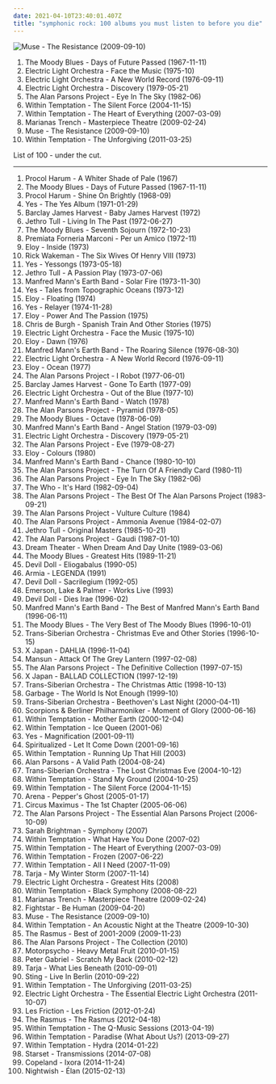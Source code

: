 ```yaml
---
date: 2021-04-10T23:40:01.407Z
title: "symphonic rock: 100 albums you must listen to before you die"
---
```

![Muse - The Resistance (2009-09-10)](http://coverartarchive.org/release/6a5d9eac-0fa6-3170-9cff-a1cb832fd8cd/6076676742-500.jpg "Muse - The Resistance (2009-09-10)")
<ol class="albums">
<li data-cover="http://coverartarchive.org/release/f3bdf87d-550b-3f8e-b8f1-81a62d051a84/7926647371-500.jpg" data-tags="classic rock, progressive rock" role="button">The Moody Blues - Days of Future Passed (1967-11-11)</li>
<li data-cover="http://coverartarchive.org/release/3da95428-3f4b-471b-8aea-ed40bcf04179/7108599389-500.jpg" data-tags="classic rock" role="button">Electric Light Orchestra - Face the Music (1975-10)</li>
<li data-cover="http://coverartarchive.org/release/b89abd66-18d8-4f49-ae66-5cdadf956e0e/5892042975-500.jpg" data-tags="classic rock" role="button">Electric Light Orchestra - A New World Record (1976-09-11)</li>
<li data-cover="http://coverartarchive.org/release/23bf913d-3709-4f84-a3df-f19d3928cb2b/5892233271-500.jpg" data-tags="classic rock, progressive rock, 70s" role="button">Electric Light Orchestra - Discovery (1979-05-21)</li>
<li data-cover="https://img.discogs.com/kR8ak2Y6gJmX8bjyFMp7YY1UwUY=/fit-in/600x604/filters:strip_icc():format(jpeg):mode_rgb():quality(90)/discogs-images/R-9480169-1481315751-1211.jpeg.jpg" data-tags="progressive rock" role="button">The Alan Parsons Project - Eye In The Sky (1982-06)</li>
<li data-cover="http://coverartarchive.org/release/b0d338fa-6935-4aa6-b891-a51c37217e43/4630453378-500.jpg" data-tags="symphonic metal" role="button">Within Temptation - The Silent Force (2004-11-15)</li>
<li data-cover="http://coverartarchive.org/release/ab50ac75-91ce-36a3-99b1-6e5e15aad912/5782076120-500.jpg" data-tags="symphonic metal" role="button">Within Temptation - The Heart of Everything (2007-03-09)</li>
<li data-cover="http://coverartarchive.org/release/a773460a-e896-4883-83fb-3ec44b8dce36/12726549225-500.jpg" data-tags="pop, rock, power pop, pop rock, symphonic rock, 2010s" role="button">Marianas Trench - Masterpiece Theatre (2009-02-24)</li>
<li data-cover="http://coverartarchive.org/release/6a5d9eac-0fa6-3170-9cff-a1cb832fd8cd/6076676742-500.jpg" data-tags="alternative rock" role="button">Muse - The Resistance (2009-09-10)</li>
<li data-cover="http://coverartarchive.org/release/fa2c2a08-5f73-4ace-86e2-2f6d74b42914/2094872063-500.jpg" data-tags="symphonic metal" role="button">Within Temptation - The Unforgiving (2011-03-25)</li>
</ol>
List of 100 - under the cut.
<!-- more -->

_________________

<ol class="albums">
<li data-cover="http://coverartarchive.org/release/4e179701-5308-3866-8b43-a70228f97495/930164328-500.jpg" data-tags="classic rock, progressive rock" role="button">
Procol Harum - A Whiter Shade of Pale (1967)
</li>
<li data-cover="http://coverartarchive.org/release/f3bdf87d-550b-3f8e-b8f1-81a62d051a84/7926647371-500.jpg" data-tags="classic rock, progressive rock" role="button">
The Moody Blues - Days of Future Passed (1967-11-11)
</li>
<li data-cover="https://img.discogs.com/g2XPxP21E9zFxaWBcr-FYCt9ORg=/fit-in/600x450/filters:strip_icc():format(jpeg):mode_rgb():quality(90)/discogs-images/R-13734531-1560009108-6632.jpeg.jpg" data-tags="classic rock" role="button">
Procol Harum - Shine On Brightly (1968-09)
</li>
<li data-cover="http://coverartarchive.org/release/29199a54-50dd-4b81-970a-57d26b5411a5/7023164125-500.jpg" data-tags="progressive rock" role="button">
Yes - The Yes Album (1971-01-29)
</li>
<li data-cover="http://coverartarchive.org/release/a662fede-b832-3587-a4da-120b9bc5e095/10562926126-500.jpg" data-tags="classic rock, rock, progressive rock, symphonic rock, progressive, symphonic prog, progressive-rock, ecki" role="button">
Barclay James Harvest - Baby James Harvest (1972)
</li>
<li data-cover="http://coverartarchive.org/release/c68fd901-1fbd-4007-b113-dff07ba3f743/3691957295-500.jpg" data-tags="classic rock, progressive rock, rock" role="button">
Jethro Tull - Living In The Past (1972-06-27)
</li>
<li data-cover="http://coverartarchive.org/release/ce30bffa-1d5c-4d1d-89f1-ddd9169c60ef/7926266940-500.jpg" data-tags="classic rock" role="button">
The Moody Blues - Seventh Sojourn (1972-10-23)
</li>
<li data-cover="http://coverartarchive.org/release/925b1483-3660-4f3a-a444-dfb0bd4353e6/1236088677-500.jpg" data-tags="progressive rock" role="button">
Premiata Forneria Marconi - Per un Amico (1972-11)
</li>
<li data-cover="http://coverartarchive.org/release/dabffad6-2b97-4838-b899-558d050b9024/27508222851-500.jpg" data-tags="progressive rock" role="button">
Eloy - Inside (1973)
</li>
<li data-cover="http://coverartarchive.org/release/464435f0-b036-33af-9db8-c5c9fd701b15/3445440574-500.jpg" data-tags="progressive rock" role="button">
Rick Wakeman - The Six Wives Of Henry VIII (1973)
</li>
<li data-cover="https://img.discogs.com/9uFNMoftqaZBHdgsDB9aIvk_4_Y=/fit-in/600x600/filters:strip_icc():format(jpeg):mode_rgb():quality(90)/discogs-images/R-3199164-1320166222.jpeg.jpg" data-tags="rock, progressive rock, classic rock" role="button">
Yes - Yessongs (1973-05-18)
</li>
<li data-cover="http://coverartarchive.org/release/8ed99b83-6abc-402e-b723-b036b9441fc4/12733158344-500.jpg" data-tags="progressive rock" role="button">
Jethro Tull - A Passion Play (1973-07-06)
</li>
<li data-cover="http://coverartarchive.org/release/2f15d543-18bf-3ca0-961a-e2172baa9de2/18649504142-500.jpg" data-tags="progressive rock, classic rock, rock" role="button">
Manfred Mann's Earth Band - Solar Fire (1973-11-30)
</li>
<li data-cover="https://img.discogs.com/zRaJPERMIJk19NpxUQ-3-KSB0rU=/fit-in/600x601/filters:strip_icc():format(jpeg):mode_rgb():quality(90)/discogs-images/R-1424009-1320333836.jpeg.jpg" data-tags="progressive rock" role="button">
Yes - Tales from Topographic Oceans (1973-12)
</li>
<li data-cover="https://img.discogs.com/4TbKU6jK0SNYOjSwAoNV4VBiD-g=/fit-in/600x592/filters:strip_icc():format(jpeg):mode_rgb():quality(90)/discogs-images/R-13066734-1547465045-9190.jpeg.jpg" data-tags="progressive rock" role="button">
Eloy - Floating (1974)
</li>
<li data-cover="https://img.discogs.com/7V5J4YnVZUs2vTssmLWbmoMHobI=/fit-in/500x500/filters:strip_icc():format(jpeg):mode_rgb():quality(90)/discogs-images/R-4318780-1362599932-7867.jpeg.jpg" data-tags="progressive rock" role="button">
Yes - Relayer (1974-11-28)
</li>
<li data-cover="http://coverartarchive.org/release/bbbdff45-5937-407b-ac41-585ad578edc7/10791518606-500.jpg" data-tags="progressive rock, space rock" role="button">
Eloy - Power And The Passion (1975)
</li>
<li data-cover="https://img.discogs.com/o_cKmuNeIgs4w-TtjGAQVGrMj1c=/fit-in/600x600/filters:strip_icc():format(jpeg):mode_rgb():quality(90)/discogs-images/R-4973353-1381039307-7609.jpeg.jpg" data-tags="chris de burgh, pop" role="button">
Chris de Burgh - Spanish Train And Other Stories (1975)
</li>
<li data-cover="http://coverartarchive.org/release/3da95428-3f4b-471b-8aea-ed40bcf04179/7108599389-500.jpg" data-tags="classic rock" role="button">
Electric Light Orchestra - Face the Music (1975-10)
</li>
<li data-cover="http://coverartarchive.org/release/24e28094-bef2-40d2-a63e-6080e13cdb64/22048228043-500.jpg" data-tags="progressive rock" role="button">
Eloy - Dawn (1976)
</li>
<li data-cover="http://coverartarchive.org/release/1b884c85-3108-4454-b61b-71d04584908d/15369667898-500.jpg" data-tags="progressive rock" role="button">
Manfred Mann's Earth Band - The Roaring Silence (1976-08-30)
</li>
<li data-cover="http://coverartarchive.org/release/b89abd66-18d8-4f49-ae66-5cdadf956e0e/5892042975-500.jpg" data-tags="classic rock" role="button">
Electric Light Orchestra - A New World Record (1976-09-11)
</li>
<li data-cover="http://coverartarchive.org/release/36db29e4-0464-47c4-a2c3-e6759b467340/22048183283-500.jpg" data-tags="progressive rock" role="button">
Eloy - Ocean (1977)
</li>
<li data-cover="http://coverartarchive.org/release/b4f7256c-bab4-4c4e-a536-6bf05af3b24e/3701983982-500.jpg" data-tags="progressive rock" role="button">
The Alan Parsons Project - I Robot (1977-06-01)
</li>
<li data-cover="https://img.discogs.com/7g7GlUIygRFF6aWQUJIhiNi73Ls=/fit-in/195x258/filters:strip_icc():format(jpeg):mode_rgb():quality(90)/discogs-images/R-8670216-1511994860-5099.png.jpg" data-tags="progressive rock" role="button">
Barclay James Harvest - Gone To Earth (1977-09)
</li>
<li data-cover="http://coverartarchive.org/release/36594124-8097-3af9-891a-8a03b154c79b/23541528287-500.jpg" data-tags="classic rock, 70s" role="button">
Electric Light Orchestra - Out of the Blue (1977-10)
</li>
<li data-cover="http://coverartarchive.org/release/90c91598-6c50-4b2e-a198-13ccff4bca45/22729382753-500.jpg" data-tags="classic rock, progressive rock, art rock, rock" role="button">
Manfred Mann's Earth Band - Watch (1978)
</li>
<li data-cover="http://coverartarchive.org/release/7a0a925f-3a31-3c12-adc6-0e006d216284/8860742582-500.jpg" data-tags="progressive rock" role="button">
The Alan Parsons Project - Pyramid (1978-05)
</li>
<li data-cover="http://coverartarchive.org/release/02c72542-9c16-440c-b963-8c2e38d68626/25140813093-500.jpg" data-tags="classic rock, 70s, symphonic rock, tape, june, my vinyl, iveldie best of 1978, i own this album, decca records, tony clarke, english group, london recordings, the record plant,  los angeles, ninth album, 9 june, 9 june 1978, june 1978,  indigo ranch recording studios,  malibu" role="button">
The Moody Blues - Octave (1978-06-09)
</li>
<li data-cover="http://coverartarchive.org/release/7983dcb5-ab21-4294-a2fe-df7e7c2db606/22729549424-500.jpg" data-tags="rock, progressive rock, symphonic rock, art rock, symphonic prog" role="button">
Manfred Mann's Earth Band - Angel Station (1979-03-09)
</li>
<li data-cover="http://coverartarchive.org/release/23bf913d-3709-4f84-a3df-f19d3928cb2b/5892233271-500.jpg" data-tags="classic rock, progressive rock, 70s" role="button">
Electric Light Orchestra - Discovery (1979-05-21)
</li>
<li data-cover="http://coverartarchive.org/release/b0045ceb-3536-3a5d-91a7-e0919c4e0024/17963070049-500.jpg" data-tags="progressive rock, classic rock" role="button">
The Alan Parsons Project - Eve (1979-08-27)
</li>
<li data-cover="http://coverartarchive.org/release/b532302c-ab4a-4917-85e0-cf600fb743ba/12442242530-500.jpg" data-tags="progressive rock" role="button">
Eloy - Colours (1980)
</li>
<li data-cover="http://coverartarchive.org/release/518878f9-b54c-4e57-8e38-21a57896bf1c/13469499800-500.jpg" data-tags="classic rock, rock, progressive rock, symphonic rock, art rock, symphonic prog, prog, epic, atmospheric, progressive" role="button">
Manfred Mann's Earth Band - Chance (1980-10-10)
</li>
<li data-cover="http://coverartarchive.org/release/96436fe6-745b-3e4c-bbb7-4fd38ae98da4/10252980735-500.jpg" data-tags="progressive rock, classic rock" role="button">
The Alan Parsons Project - The Turn Of A Friendly Card (1980-11)
</li>
<li data-cover="https://img.discogs.com/kR8ak2Y6gJmX8bjyFMp7YY1UwUY=/fit-in/600x604/filters:strip_icc():format(jpeg):mode_rgb():quality(90)/discogs-images/R-9480169-1481315751-1211.jpeg.jpg" data-tags="progressive rock" role="button">
The Alan Parsons Project - Eye In The Sky (1982-06)
</li>
<li data-cover="https://img.discogs.com/21xR7CRutjALMZS8sqMuJN9ZzUM=/fit-in/600x597/filters:strip_icc():format(jpeg):mode_rgb():quality(90)/discogs-images/R-10550506-1499718550-3501.jpeg.jpg" data-tags="rock" role="button">
The Who - It's Hard (1982-09-04)
</li>
<li data-cover="https://img.discogs.com/t7n64oGxKHcbIo0dStW5u2UGq_I=/fit-in/600x599/filters:strip_icc():format(jpeg):mode_rgb():quality(90)/discogs-images/R-3524526-1504272727-1153.jpeg.jpg" data-tags="progressive rock, rock, classic rock" role="button">
The Alan Parsons Project - The Best Of The Alan Parsons Project (1983-09-21)
</li>
<li data-cover="https://img.discogs.com/c-Gpq8uZ2sw6Miwvc2bf6JScMM4=/fit-in/600x600/filters:strip_icc():format(jpeg):mode_rgb():quality(90)/discogs-images/R-2049799-1260872402.jpeg.jpg" data-tags="progressive rock, art rock, classic rock, rock" role="button">
The Alan Parsons Project - Vulture Culture (1984)
</li>
<li data-cover="https://img.discogs.com/qbkYmhFvXiMxt-aZ0ocJF12Pg4M=/fit-in/600x518/filters:strip_icc():format(jpeg):mode_rgb():quality(90)/discogs-images/R-9272358-1477737482-9624.jpeg.jpg" data-tags="progressive rock" role="button">
The Alan Parsons Project - Ammonia Avenue (1984-02-07)
</li>
<li data-cover="http://coverartarchive.org/release/bc81125c-d0b3-4226-a348-62a63c6c0cbb/14480024005-500.jpg" data-tags="classic rock, progressive rock" role="button">
Jethro Tull - Original Masters (1985-10-21)
</li>
<li data-cover="http://coverartarchive.org/release/3adfc8d5-b958-3196-b0db-95eee87ab8e0/23473853913-500.jpg" data-tags="progressive rock" role="button">
The Alan Parsons Project - Gaudi (1987-01-10)
</li>
<li data-cover="http://coverartarchive.org/release/80659e3d-dffd-3e65-9a37-16437405fdbd/14168305413-500.jpg" data-tags="progressive metal" role="button">
Dream Theater - When Dream And Day Unite (1989-03-06)
</li>
<li data-cover="https://img.discogs.com/Huu0vdX-BF3IpQz4I1o4bbEWfRE=/fit-in/600x523/filters:strip_icc():format(jpeg):mode_rgb():quality(90)/discogs-images/R-10618995-1501063879-2144.jpeg.jpg" data-tags="classic rock" role="button">
The Moody Blues - Greatest Hits (1989-11-21)
</li>
<li data-cover="https://img.discogs.com/_HwFI-XY7QxEVZnyjrVH7Y9ybVY=/fit-in/600x600/filters:strip_icc():format(jpeg):mode_rgb():quality(90)/discogs-images/R-1396786-1216302897.jpeg.jpg" data-tags="symphonic rock, theatrical, gothic" role="button">
Devil Doll - Eliogabalus (1990-05)
</li>
<li data-cover="https://img.discogs.com/xe0XeYLBiwfHDm6WD9fBATLQnwA=/fit-in/600x555/filters:strip_icc():format(jpeg):mode_rgb():quality(90)/discogs-images/R-1384755-1333663929.jpeg.jpg" data-tags="symphonic punk" role="button">
Armia - LEGENDA (1991)
</li>
<li data-cover="http://coverartarchive.org/release/d102e972-ca99-41db-83da-75d187f27082/14136085128-500.jpg" data-tags="avant-garde, art rock, progressive rock, symphonic rock" role="button">
Devil Doll - Sacrilegium (1992-05)
</li>
<li data-cover="http://coverartarchive.org/release/77a1811d-188b-4622-82b2-2239682bd975/22695467189-500.jpg" data-tags="progressive rock" role="button">
Emerson, Lake & Palmer - Works Live (1993)
</li>
<li data-cover="https://img.discogs.com/ii4QVHwJNxrQMG_mfNSgyzxRp48=/fit-in/596x583/filters:strip_icc():format(jpeg):mode_rgb():quality(90)/discogs-images/R-414673-1231713197.jpeg.jpg" data-tags="symphonic rock" role="button">
Devil Doll - Dies Irae (1996-02)
</li>
<li data-cover="http://coverartarchive.org/release/7eb0aaaa-8c6d-4f00-8093-5a1ce4c2e53c/22731801358-500.jpg" data-tags="classic rock, rock, progressive rock, prog, epic, symphonic rock, atmospheric, art rock, progressive, symphonic prog" role="button">
Manfred Mann's Earth Band - The Best of Manfred Mann's Earth Band (1996-06-11)
</li>
<li data-cover="https://img.discogs.com/xc2LvXnwywUoglPNWijLGS7kuJc=/fit-in/569x440/filters:strip_icc():format(jpeg):mode_rgb():quality(90)/discogs-images/R-1079972-1283246565.jpeg.jpg" data-tags="progressive rock, uk, symphonic rock, 90s, compilation, english group, t m blues" role="button">
The Moody Blues - The Very Best of The Moody Blues (1996-10-01)
</li>
<li data-cover="http://coverartarchive.org/release/5619d408-c548-4a46-aefa-1d4dd233d821/5842303816-500.jpg" data-tags="christmas" role="button">
Trans-Siberian Orchestra - Christmas Eve and Other Stories (1996-10-15)
</li>
<li data-cover="https://img.discogs.com/pM4_39Y3cXXUsPpShG0cMstN1Q4=/fit-in/600x505/filters:strip_icc():format(jpeg):mode_rgb():quality(90)/discogs-images/R-4854086-1512640960-1267.jpeg.jpg" data-tags="j-rock" role="button">
X Japan - DAHLIA (1996-11-04)
</li>
<li data-cover="https://img.discogs.com/sxnPIjas0-x3HKkbP11i5pCKI5I=/fit-in/595x600/filters:strip_icc():format(jpeg):mode_rgb():quality(90)/discogs-images/R-463522-1262624981.jpeg.jpg" data-tags="britpop" role="button">
Mansun - Attack Of The Grey Lantern (1997-02-08)
</li>
<li data-cover="http://coverartarchive.org/release/5c831784-fc31-3fab-a916-223cf3fcbcc7/27550646637-500.jpg" data-tags="progressive rock, rock" role="button">
The Alan Parsons Project - The Definitive Collection (1997-07-15)
</li>
<li data-cover="https://img.discogs.com/gofzg8WWrEfHC3XGOdjWFnmXbh0=/fit-in/600x849/filters:strip_icc():format(jpeg):mode_rgb():quality(90)/discogs-images/R-5276007-1592068264-7558.jpeg.jpg" data-tags="j-rock" role="button">
X Japan - BALLAD COLLECTION (1997-12-19)
</li>
<li data-cover="http://coverartarchive.org/release/924423fe-4f58-4496-a09f-dae4da55531e/5842286791-500.jpg" data-tags="christmas" role="button">
Trans-Siberian Orchestra - The Christmas Attic (1998-10-13)
</li>
<li data-cover="http://coverartarchive.org/release/ccb4708f-8973-4aff-aaaa-40ffb0a18144/7765057080-500.jpg" data-tags="electronic, rock, symphonic rock, james bond, shirley manson" role="button">
Garbage - The World Is Not Enough (1999-10)
</li>
<li data-cover="http://coverartarchive.org/release/8dc54860-4a3b-4757-bbe4-a3e852525f3a/3885285137-500.jpg" data-tags="symphonic metal, rock opera" role="button">
Trans-Siberian Orchestra - Beethoven's Last Night (2000-04-11)
</li>
<li data-cover="http://coverartarchive.org/release/8905c0a5-e9a3-470f-9910-cd61a16bb139/17035342526-500.jpg" data-tags="rock, symphonic rock" role="button">
Scorpions & Berliner Philharmoniker - Moment of Glory (2000-06-16)
</li>
<li data-cover="http://coverartarchive.org/release/1d1d160c-0fed-40ae-b781-187ce6b92ba5/12895444510-500.jpg" data-tags="symphonic metal, gothic metal" role="button">
Within Temptation - Mother Earth (2000-12-04)
</li>
<li data-cover="https://img.discogs.com/KASxMpkAu_5phfz8_Amh1fZH6Zg=/fit-in/600x523/filters:strip_icc():format(jpeg):mode_rgb():quality(90)/discogs-images/R-3371333-1568872020-9446.jpeg.jpg" data-tags="gothic metal" role="button">
Within Temptation - Ice Queen (2001-06)
</li>
<li data-cover="https://img.discogs.com/fXBt_rw92I3XVDe5adY6P5yIszk=/fit-in/600x592/filters:strip_icc():format(jpeg):mode_rgb():quality(90)/discogs-images/R-951839-1176753674.jpeg.jpg" data-tags="progressive rock" role="button">
Yes - Magnification (2001-09-11)
</li>
<li data-cover="https://img.discogs.com/eywTsZh4E1zkFu4gpvcYDFvjoTk=/fit-in/600x606/filters:strip_icc():format(jpeg):mode_rgb():quality(90)/discogs-images/R-12676458-1539859593-7554.jpeg.jpg" data-tags="rock, 00s" role="button">
Spiritualized - Let It Come Down (2001-09-16)
</li>
<li data-cover="http://coverartarchive.org/release/ac6996dc-c9e2-48e6-98e3-5c3826d2ee4d/8770433514-500.jpg" data-tags="symphonic metal, gothic metal, female vocalists" role="button">
Within Temptation - Running Up That Hill (2003)
</li>
<li data-cover="https://img.discogs.com/5NXr3o_jeM8Ae2YIx-ZAPKdgorA=/fit-in/595x600/filters:strip_icc():format(jpeg):mode_rgb():quality(90)/discogs-images/R-3156479-1327671177.jpeg.jpg" data-tags="progressive rock" role="button">
Alan Parsons - A Valid Path (2004-08-24)
</li>
<li data-cover="http://coverartarchive.org/release/4526e591-2a5f-4d73-98b6-df8e5410dc5c/18723612263-500.jpg" data-tags="christmas" role="button">
Trans-Siberian Orchestra - The Lost Christmas Eve (2004-10-12)
</li>
<li data-cover="http://coverartarchive.org/release/0cb0d731-2781-4fcf-99cd-133d079b7d31/9379278772-500.jpg" data-tags="symphonic metal" role="button">
Within Temptation - Stand My Ground (2004-10-25)
</li>
<li data-cover="http://coverartarchive.org/release/b0d338fa-6935-4aa6-b891-a51c37217e43/4630453378-500.jpg" data-tags="symphonic metal" role="button">
Within Temptation - The Silent Force (2004-11-15)
</li>
<li data-cover="http://coverartarchive.org/release/a88389fc-df1f-4261-97a4-9f4cd17f6fdf/5620804804-500.jpg" data-tags="progressive rock" role="button">
Arena - Pepper's Ghost (2005-01-17)
</li>
<li data-cover="https://via.placeholder.com/450" data-tags="progressive metal" role="button">
Circus Maximus - The 1st Chapter (2005-06-06)
</li>
<li data-cover="http://coverartarchive.org/release/36af9f6f-2329-4411-a56c-9eec592cba15/7799255166-500.jpg" data-tags="progressive rock" role="button">
The Alan Parsons Project - The Essential Alan Parsons Project (2006-10-09)
</li>
<li data-cover="https://img.discogs.com/yN1TDls6ZCOnqUGsiJ48a5Yfk2w=/fit-in/600x600/filters:strip_icc():format(jpeg):mode_rgb():quality(90)/discogs-images/R-1393131-1523761238-6659.jpeg.jpg" data-tags="opera, female vocalist, classical symphony, sarah brightman" role="button">
Sarah Brightman - Symphony (2007)
</li>
<li data-cover="https://img.discogs.com/2gyjPA8sfKtLoRxJiA7GvS01vhU=/fit-in/500x500/filters:strip_icc():format(jpeg):mode_rgb():quality(90)/discogs-images/R-2707684-1388489953-5621.jpeg.jpg" data-tags="symphonic metal" role="button">
Within Temptation - What Have You Done (2007-02)
</li>
<li data-cover="http://coverartarchive.org/release/ab50ac75-91ce-36a3-99b1-6e5e15aad912/5782076120-500.jpg" data-tags="symphonic metal" role="button">
Within Temptation - The Heart of Everything (2007-03-09)
</li>
<li data-cover="http://coverartarchive.org/release/4129c421-5f00-41e2-b366-112be6ed903c/13367940747-500.jpg" data-tags="symphonic metal" role="button">
Within Temptation - Frozen (2007-06-22)
</li>
<li data-cover="http://coverartarchive.org/release/5c8dcafc-66e8-4564-872a-a9ac468fd04f/13367925771-500.jpg" data-tags="symphonic metal" role="button">
Within Temptation - All I Need (2007-11-09)
</li>
<li data-cover="https://via.placeholder.com/450" data-tags="symphonic metal" role="button">
Tarja - My Winter Storm (2007-11-14)
</li>
<li data-cover="http://coverartarchive.org/release/ee4dfeaa-0520-494b-9137-320fd6285ad2/7928096507-500.jpg" data-tags="pop" role="button">
Electric Light Orchestra - Greatest Hits (2008)
</li>
<li data-cover="https://img.discogs.com/P5qhwKGVpnKQVtKgJZKzxHzBIUE=/fit-in/600x598/filters:strip_icc():format(jpeg):mode_rgb():quality(90)/discogs-images/R-7753234-1448067141-3556.jpeg.jpg" data-tags="symphonic metal" role="button">
Within Temptation - Black Symphony (2008-08-22)
</li>
<li data-cover="http://coverartarchive.org/release/a773460a-e896-4883-83fb-3ec44b8dce36/12726549225-500.jpg" data-tags="pop, rock, power pop, pop rock, symphonic rock, 2010s" role="button">
Marianas Trench - Masterpiece Theatre (2009-02-24)
</li>
<li data-cover="http://coverartarchive.org/release/81b5f715-31dd-480c-8549-84b480d891d6/15544090359-500.jpg" data-tags="post-hardcore, alternative rock" role="button">
Fightstar - Be Human (2009-04-20)
</li>
<li data-cover="http://coverartarchive.org/release/6a5d9eac-0fa6-3170-9cff-a1cb832fd8cd/6076676742-500.jpg" data-tags="alternative rock" role="button">
Muse - The Resistance (2009-09-10)
</li>
<li data-cover="http://coverartarchive.org/release/49f428de-3c35-3e20-8141-03d67aa2db2a/4050463336-500.jpg" data-tags="metal, acoustic, symphonic metal" role="button">
Within Temptation - An Acoustic Night at the Theatre (2009-10-30)
</li>
<li data-cover="https://img.discogs.com/GoJvDml08glqbe067fpUqe5rQKQ=/fit-in/600x546/filters:strip_icc():format(jpeg):mode_rgb():quality(90)/discogs-images/R-4869481-1378002400-7338.jpeg.jpg" data-tags="rock, alternative rock" role="button">
The Rasmus - Best of 2001-2009 (2009-11-23)
</li>
<li data-cover="http://coverartarchive.org/release/6c5d7596-820a-484a-862d-acda336367a1/28707055601-500.jpg" data-tags="progressive rock, classic rock, rock, prog, epic, symphonic rock, psychedelic, art rock, progressive, psychedelic rock, symphonic prog" role="button">
The Alan Parsons Project - The Collection (2010)
</li>
<li data-cover="http://coverartarchive.org/release/2dee5650-21f6-331c-b945-a103180073c7/3361370191-500.jpg" data-tags="alternative rock, psychedelic rock" role="button">
Motorpsycho - Heavy Metal Fruit (2010-01-15)
</li>
<li data-cover="https://img.discogs.com/-8aBOmFQ8fB3TokkT7RCF20_3uk=/fit-in/471x468/filters:strip_icc():format(jpeg):mode_rgb():quality(90)/discogs-images/R-7332044-1439106554-9938.jpeg.jpg" data-tags="singer-songwriter, rock" role="button">
Peter Gabriel - Scratch My Back (2010-02-12)
</li>
<li data-cover="https://img.discogs.com/8sZQNKE9oHBtEZ3Z5Nv6Ftbj_fU=/fit-in/400x400/filters:strip_icc():format(jpeg):mode_rgb():quality(90)/discogs-images/R-4925290-1379608085-2951.jpeg.jpg" data-tags="symphonic metal" role="button">
Tarja - What Lies Beneath (2010-09-01)
</li>
<li data-cover="http://coverartarchive.org/release/28a67217-0511-4fce-9e79-acdcf7c3eea6/15465041811-500.jpg" data-tags="sting" role="button">
Sting - Live In Berlin (2010-09-22)
</li>
<li data-cover="http://coverartarchive.org/release/fa2c2a08-5f73-4ace-86e2-2f6d74b42914/2094872063-500.jpg" data-tags="symphonic metal" role="button">
Within Temptation - The Unforgiving (2011-03-25)
</li>
<li data-cover="http://coverartarchive.org/release/fd511aa3-bdbc-4997-a5c8-0532197fd6cc/20786298396-500.jpg" data-tags="classic rock" role="button">
Electric Light Orchestra - The Essential Electric Light Orchestra (2011-10-07)
</li>
<li data-cover="http://coverartarchive.org/release/4aad4fc2-43ea-440e-8743-5aabacb6bcaa/4410509751-500.jpg" data-tags="alternative rock, symphonic rock, electronic rock, classical crossover" role="button">
Les Friction - Les Friction (2012-01-24)
</li>
<li data-cover="http://coverartarchive.org/release/88b326d1-7b63-4304-b403-d7ff46d56109/2491087347-500.jpg" data-tags="pop, alternative rock, soft rock" role="button">
The Rasmus - The Rasmus (2012-04-18)
</li>
<li data-cover="http://coverartarchive.org/release/b3321ccf-c714-495b-8fdf-38d983db5b1c/6493623620-500.jpg" data-tags="symphonic rock, symphonic pop" role="button">
Within Temptation - The Q-Music Sessions (2013-04-19)
</li>
<li data-cover="http://coverartarchive.org/release/dd0d970d-7cd2-47f7-8839-ce02142b3c5d/5276135888-500.jpg" data-tags="metal" role="button">
Within Temptation - Paradise (What About Us?) (2013-09-27)
</li>
<li data-cover="http://coverartarchive.org/release/a3f93e14-2c2a-4ff9-96c1-52ce69b25216/6426874422-500.jpg" data-tags="symphonic metal" role="button">
Within Temptation - Hydra (2014-01-22)
</li>
<li data-cover="http://coverartarchive.org/release/4785004d-ea89-4397-909c-312d97826d45/7445539786-500.jpg" data-tags="progressive metal, alternative metal, electronic, symphonic" role="button">
Starset - Transmissions (2014-07-08)
</li>
<li data-cover="http://coverartarchive.org/release/330ea18d-6399-44a7-9183-ecaeaad2e550/12000617111-500.jpg" data-tags="indie, rock, alternative rock, symphonic rock, mellow, opera rock, orchestral rock, tooth and nail records" role="button">
Copeland - Ixora (2014-11-24)
</li>
<li data-cover="http://coverartarchive.org/release/52366c7e-ae45-4125-a2e1-5a980368d612/9165534566-500.jpg" data-tags="symphonic metal" role="button">
Nightwish - Élan (2015-02-13)
</li>
</ol>
